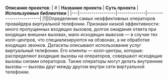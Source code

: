 **Описание проектов**:
| # |             **Название проекта**                |                  **Суть проекта**                    |               **Используемые библиотеки**                |
|---|------------------|--------------|-------------------------|
|1||Определение самых неэффективных операторов провайдера виртуальной телефонии. Признаки низкой
эффективности: много пропущенных входящих вызовов, долгое ожидания ответа при входящих внешних вызовах, мало исходящих вывозов — в случае тех колл-центров, что специализируются на обзвонах, а не обработке входящих звонков. Датасеты описывают использование услуг виртуальный телефонии. Его клиенты — колл-центры, которые:
распределяют входящие вызовы на операторов, совершают исходящие вызовы силами операторов. Также операторы могут делать внутренние вызовы — вызовы друг между другом
внутри сети виртуальной телефонии.
